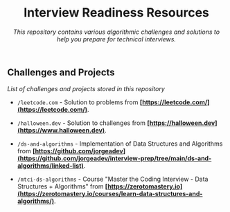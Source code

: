 <header>

<!--
  <<< Author notes: Jorge Gomez >>>
  Include a set of resources to help you prepare for technical interviews.
-->

# Interview Readiness Resources
_This repository contains various algorithmic challenges and solutions to help you prepare for technical interviews._

[//]: # (_Organize ideas and collaborate using Markdown, a lightweight language for text formatting._)

</header>



## Challenges and Projects

_List of challenges and projects stored in this repository_

- `/leetcode.com` - Solution to problems from **[https://leetcode.com/](https://leetcode.com/)**.


- `/halloween.dev` - Solution to challenges from **[https://halloween.dev](https://www.halloween.dev)**.


- `/ds-and-algorithms` - Implementation of Data Structures and Algorithms from **[https://github.com/jorgeadev](https://github.com/jorgeadev/interview-prep/tree/main/ds-and-algorithms/linked-list)**.


- `/mtci-ds-algorithms` - Course "Master the Coding Interview - Data Structures + Algorithms" from **[https://zerotomastery.io](https://zerotomastery.io/courses/learn-data-structures-and-algorithms/)**.